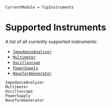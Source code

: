 ```@meta
CurrentModule = TcpInstruments
```

# Supported Instruments
A list of all currently supported instruments:
- [`ImpedanceAnalyzer`](@ref)
- [`Multimeter`](@ref)
- [`Oscilloscope`](@ref)
- [`PowerSupply`](@ref)
- [`WaveformGenerator`](@ref)

```@docs
ImpedanceAnalyzer
Multimeter
Oscilloscope
PowerSupply
WaveformGenerator
```
